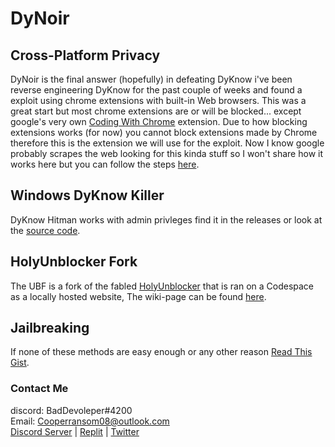 # DyNoir

## Cross-Platform Privacy
DyNoir is the final answer (hopefully) in defeating DyKnow i've been reverse engineering DyKnow for the past couple of weeks and found a exploit using chrome extensions with built-in Web browsers. This was a great start but most chrome extensions are or will be blocked... except google's very own [Coding With Chrome](https://chrome.google.com/webstore/detail/coding-with-chrome/becloognjehhioodmnimnehjcibkloed?hl=en-US) extension. Due to how blocking extensions works (for now) you cannot block extensions made by Chrome therefore this is the extension we will use for the exploit. Now I know google probably scrapes the web looking for this kinda stuff so I won't share how it works here but you can follow the steps [here](https://github.com/itzCozi/DyNoir/wiki/How-to-use-DyNoir).

## Windows DyKnow Killer
DyKnow Hitman works with admin privleges find it in the releases or look at the [source code](https://github.com/itzCozi/DyNoir/blob/main/DyKnow-Killer/hitman.py).

## HolyUnblocker Fork
The UBF is a fork of the fabled [HolyUnblocker](https://holyubofficial.net/) that is ran on a Codespace as a locally hosted website, The wiki-page can be found [here](https://github.com/itzCozi/DyNoir/wiki/Deploying-UB-Fork-Through-Codespace).

## Jailbreaking
If none of these methods are easy enough or any other reason [Read This Gist](https://gist.github.com/itzCozi/6a3a0fd9f8b2786f38109e6b011bf24b).

### Contact Me
discord: BadDevoleper#4200                                                                                                                                             
Email: Cooperransom08@outlook.com  
[Discord Server](https://discord.gg/xGnQQGxwq2)  | 
[Replit](https://replit.com/@cozi08) | 
[Twitter](https://twitter.com/ransom_cooper)
